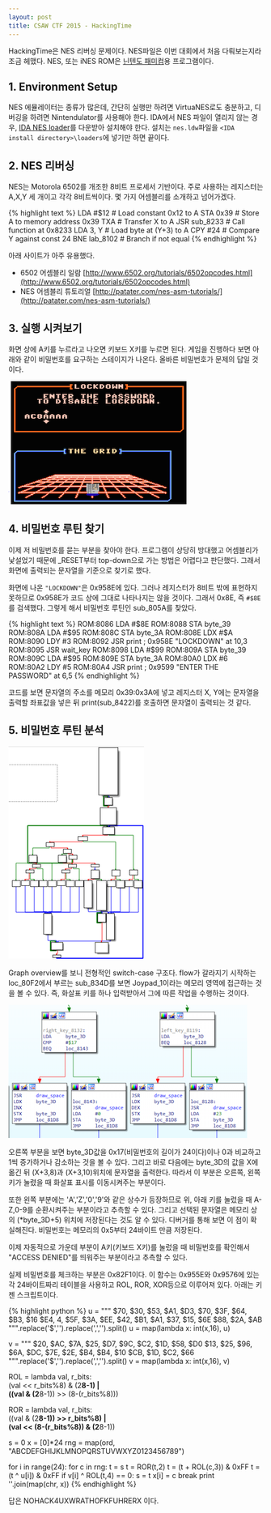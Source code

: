 ```yaml
---
layout: post
title: CSAW CTF 2015 - HackingTime
---
```

HackingTime은 NES 리버싱 문제이다. NES파일은 이번 대회에서 처음 다뤄보는지라 조금 헤맸다. NES, 또는 iNES ROM은 [닌텐도 패미컴](https://ko.wikipedia.org/wiki/%ED%8C%A8%EB%B0%80%EB%A6%AC_%EC%BB%B4%ED%93%A8%ED%84%B0)용 프로그램이다.

## 1. Environment Setup
NES 에뮬레이터는 종류가 많은데, 간단히 실행만 하려면 VirtuaNES로도 충분하고, 디버깅을 하려면 Nintendulator를 사용해야 한다. IDA에서 NES 파일이 열리지 않는 경우, [IDA NES loader](https://github.com/patois/nesldr)를 다운받아 설치해야 한다. 설치는 `nes.ldw`파일을 `<IDA install directory>\loaders`에 넣기만 하면 끝이다.

## 2. NES 리버싱

NES는 Motorola 6502를 개조한 8비트 프로세서 기반이다. 주로 사용하는 레지스터는 A,X,Y 세 개이고 각각 8비트씩이다. 몇 가지 어셈블리를 소개하고 넘어가겠다.

{% highlight text %}
LDA #$12      # Load constant 0x12 to A
STA 0x39      # Store A to memory address 0x39
TXA           # Transfer X to A
JSR sub_8233  # Call function at 0x8233
LDA 3, Y      # Load byte at (Y+3) to A
CPY #24       # Compare Y against const 24
BNE lab_8102  # Branch if not equal
{% endhighlight %}

아래 사이트가 아주 유용했다.

- 6502 어셈블리 일람 [http://www.6502.org/tutorials/6502opcodes.html](http://www.6502.org/tutorials/6502opcodes.html)
- NES 어셈블리 튜토리얼 [http://patater.com/nes-asm-tutorials/](http://patater.com/nes-asm-tutorials/)

## 3. 실행 시켜보기

화면 상에 A키를 누르라고 나오면 키보드 X키를 누르면 된다. 게임을 진행하다 보면 아래와 같이 비밀번호를 요구하는 스테이지가 나온다. 올바른 비밀번호가 문제의 답일 것이다.

![HackingTime](/assets/2015/09/hackingtime.png)

## 4. 비밀번호 루틴 찾기

이제 저 비밀번호를 묻는 부분을 찾아야 한다. 프로그램이 상당히 방대했고 어셈블리가 낯설었기 때문에 _RESET부터 top-down으로 가는 방법은 어렵다고 판단했다. 그래서 화면에 출력되는 문자열을 기준으로 찾기로 했다.

화면에 나온 `"LOCKDOWN"`은 0x958E에 있다. 그러나 레지스터가 8비트 밖에 표현하지 못하므로 0x958E가 코드 상에 그대로 나타나지는 않을 것이다. 그래서 0x8E, 즉 `#$8E`를 검색했다. 그렇게 해서 비밀번호 루틴인 sub_805A를 찾았다.

{% highlight text %}
ROM:8086      LDA     #$8E
ROM:8088      STA     byte_39
ROM:808A      LDA     #$95
ROM:808C      STA     byte_3A
ROM:808E      LDX     #$A
ROM:8090      LDY     #3
ROM:8092      JSR     print    ; 0x958E "LOCKDOWN" at 10,3
ROM:8095      JSR     wait_key
ROM:8098      LDA     #$99
ROM:809A      STA     byte_39
ROM:809C      LDA     #$95
ROM:809E      STA     byte_3A
ROM:80A0      LDX     #6
ROM:80A2      LDY     #5
ROM:80A4      JSR     print    ; 0x9599 "ENTER THE PASSWORD" at 6,5
{% endhighlight %}

코드를 보면 문자열의 주소를 메모리 0x39:0x3A에 넣고 레지스터 X, Y에는 문자열을 출력할 좌표값을 넣은 뒤 print(sub_8422)를 호출하면 문자열이 출력되는 것 같다.

## 5. 비밀번호 루틴 분석

![HackingTime2](/assets/2015/09/hackingtime2.png)

Graph overview를 보니 전형적인 switch-case 구조다. flow가 갈라지기 시작하는 loc_80F2에서 부르는 sub_834D를 보면 Joypad_1이라는 메모리 영역에 접근하는 것을 볼 수 있다. 즉, 화살표 키를 하나 입력받아서 그에 따른 작업을 수행하는 것이다.

![HackingTime3](/assets/2015/09/hackingtime3.png)

오른쪽 부분을 보면 byte_3D값을 0x17(비밀번호의 길이가 24이다)이나 0과 비교하고 1씩 증가하거나 감소하는 것을 볼 수 있다. 그리고 바로 다음에는 byte_3D의 값을 X에 옮긴 뒤 (X+3,8)과 (X+3,10)위치에 문자열을 출력한다. 따라서 이 부분은 오른쪽, 왼쪽 키가 눌렸을 때 화살표 표시를 이동시켜주는 부분이다.

또한 왼쪽 부분에는 'A','Z','0','9'와 같은 상수가 등장하므로 위, 아래 키를 눌렀을 때 A-Z,0-9를 순환시켜주는 부분이라고 추측할 수 있다. 그리고 선택된 문자열은 메모리 상의 (*byte_3D+5) 위치에 저장된다는 것도 알 수 있다. 디버거를 통해 보면 이 점이 확실해진다. 비밀번호는 메모리의 0x5부터 24바이트 만큼 저장된다.

이제 자동적으로 가운데 부분이 A키(키보드 X키)를 눌렀을 때 비밀번호를 확인해서 "ACCESS DENIED"를 띄워주는 부분이라고 추측할 수 있다.

실제 비밀번호를 체크하는 부분은 0x82F1이다. 이 함수는 0x955E와 0x9576에 있는 각 24바이트짜리 테이블을 사용하고 ROL, ROR, XOR등으로 이루어져 있다. 아래는 키젠 스크립트이다.

{% highlight python %}
u = """
$70, $30, $53, $A1, $D3, $70, $3F, $64, $B3, $16
$E4, 4, $5F, $3A, $EE, $42, $B1, $A1, $37, $15, $6E
$88, $2A, $AB
""".replace('$','').replace(',','').split()
u = map(lambda x: int(x,16), u)

v = """
$20, $AC, $7A, $25, $D7, $9C, $C2, $1D, $58, $D0
$13, $25, $96, $6A, $DC, $7E, $2E, $B4, $B4, $10
$CB, $1D, $C2, $66
""".replace('$','').replace(',','').split()
v = map(lambda x: int(x,16), v)

ROL = lambda val, r_bits: \
    (val << r_bits%8) & (2**8-1) | \
    ((val & (2**8-1)) >> (8-(r_bits%8)))

ROR = lambda val, r_bits: \
    ((val & (2**8-1)) >> r_bits%8) | \
    (val << (8-(r_bits%8)) & (2**8-1))

s = 0
x = [0]*24
rng = map(ord, "ABCDEFGHIJKLMNOPQRSTUVWXYZ0123456789")

for i in range(24):
    for c in rng:
        t = s
        t = ROR(t,2)
        t = (t + ROL(c,3)) & 0xFF
        t = (t ^ u[i]) & 0xFF
        if v[i] ^ ROL(t,4) == 0:
            s = t
            x[i] = c
            break
print ''.join(map(chr, x))
{% endhighlight %}

답은 NOHACK4UXWRATHOFKFUHRERX 이다.

